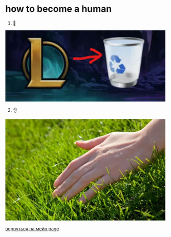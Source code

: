 # how to become a human

1. 🙌

<img src="assets/evolution_manual/step_1.png" alt="drawing" width="500">

2. 👌

<img src="assets/evolution_manual/step_2.png" alt="drawing" width="500">

[вернуться на мейн page](START_PAGE.md)